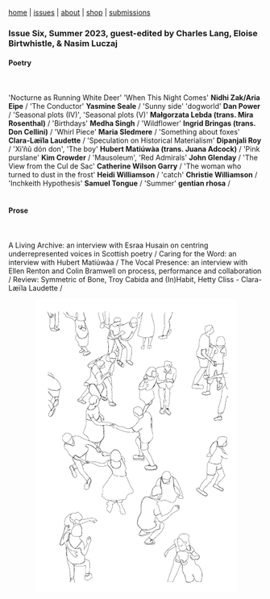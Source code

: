 [home](index.md) | [issues](issues.md) | [about](about.md) | [shop](shop.md)  |  [submissions](submit.md)

### Issue Six, Summer 2023, guest-edited by Charles Lang, Eloise Birtwhistle, & Nasim Luczaj

#### Poetry
<br> <br>
'Nocturne as Running White Deer' 'When This Night Comes' **Nidhi Zak/Aria Eipe** / 'The Conductor' **Yasmine Seale** / 'Sunny side' 'dogworld' **Dan Power** / 'Seasonal plots (IV)', 'Seasonal plots (V)' **Małgorzata Lebda (trans. Mira Rosenthal)** / 'Birthdays' **Medha Singh** / 'Wildflower' **Ingrid Bringas (trans. Don Cellini)** / 'Whirl Piece' **Maria Sledmere** / 'Something about foxes' **Clara-Læïla Laudette** / 'Speculation on Historical Materialism' **Dipanjali Roy** / 'Xi’ñũ dón don', 'The boy' **Hubert Matiúwàa (trans. Juana Adcock)** / 'Pink purslane' **Kim Crowder** / 'Mausoleum', 'Red Admirals' **John Glenday** / 'The View from the Cul de Sac' **Catherine Wilson Garry** / 'The woman who turned to dust in the frost' **Heidi Williamson** / 'catch' **Christie Williamson** / 'Inchkeith Hypothesis' **Samuel Tongue** / 'Summer' **gentian rhosa** / <br>
<br>
#### Prose 
<br> <br>
A Living Archive: an interview with Esraa Husain on centring underrepresented voices in Scottish poetry / Caring for the Word: an interview with Hubert Matiúwàa / The Vocal Presence: an interview with Ellen Renton and Colin Bramwell on process, performance and collaboration / Review: Symmetric of Bone, Troy Cabida and (In)Habit, Hetty Cliss - Clara-Læïla Laudette /




<p align="center">
​ <img src="wg6bk.jpeg" alt="Issue Six" width="400"/>
